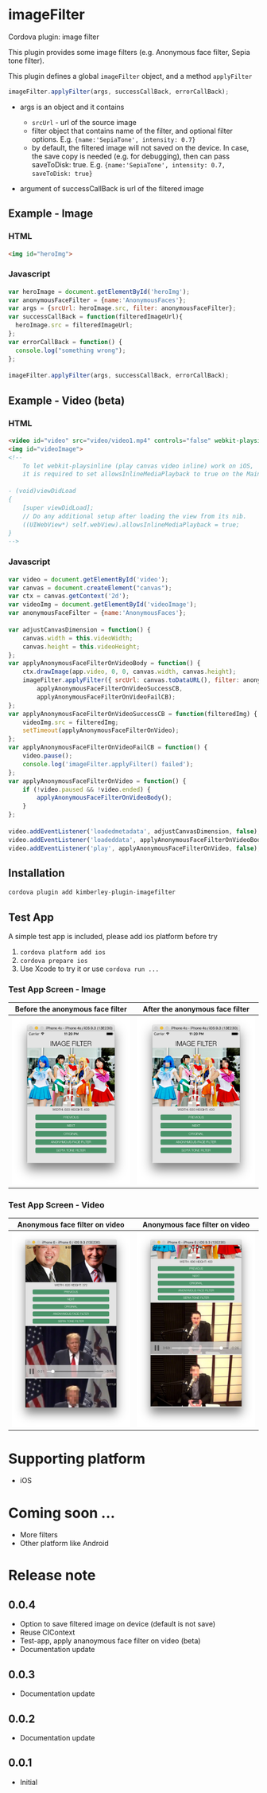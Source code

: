 # imageFilter
Cordova plugin: image filter

This plugin provides some image filters (e.g. Anonymous face filter, Sepia tone filter).

This plugin defines a global `imageFilter` object, and a method `applyFilter`

```javascript
imageFilter.applyFilter(args, successCallBack, errorCallBack);
```
- args is an object and it contains
  * `srcUrl` - url of the source image
  * filter object that contains name of the filter, and optional filter options.  E.g. `{name:'SepiaTone', intensity: 0.7}`
  * by default, the filtered image will not saved on the device.  In case, the save copy is needed (e.g. for debugging), then can pass saveToDisk: true.  E.g.  `{name:'SepiaTone', intensity: 0.7, saveToDisk: true}`

- argument of successCallBack is url of the filtered image

## Example - Image
### HTML
```html
<img id="heroImg">
```
### Javascript
```javascript
var heroImage = document.getElementById('heroImg');
var anonymousFaceFilter = {name:'AnonymousFaces'};
var args = {srcUrl: heroImage.src, filter: anonymousFaceFilter};
var successCallBack = function(filteredImageUrl){
  heroImage.src = filteredImageUrl;
};
var errorCallBack = function() {
  console.log("something wrong");
};

imageFilter.applyFilter(args, successCallBack, errorCallBack);
```

## Example - Video (beta)
### HTML
```html
<video id="video" src="video/video1.mp4" controls="false" webkit-playsinline></video>
<img id="videoImage">
<!--
    To let webkit-playsinline (play canvas video inline) work on iOS,
    it is required to set allowsInlineMediaPlayback to true on the MainViewController.m

- (void)viewDidLoad
{
    [super viewDidLoad];
    // Do any additional setup after loading the view from its nib.
    ((UIWebView*) self.webView).allowsInlineMediaPlayback = true;
}
-->
```
### Javascript
```javascript
var video = document.getElementById('video');
var canvas = document.createElement("canvas");
var ctx = canvas.getContext('2d');
var videoImg = document.getElementById('videoImage');
var anonymousFaceFilter = {name:'AnonymousFaces'};

var adjustCanvasDimension = function() {
    canvas.width = this.videoWidth;
    canvas.height = this.videoHeight;
};
var applyAnonymousFaceFilterOnVideoBody = function() {
    ctx.drawImage(app.video, 0, 0, canvas.width, canvas.height);
    imageFilter.applyFilter({ srcUrl: canvas.toDataURL(), filter: anonymousFacesFilter },
        applyAnonymousFaceFilterOnVideoSuccessCB,
        applyAnonymousFaceFilterOnVideoFailCB);
};
var applyAnonymousFaceFilterOnVideoSuccessCB = function(filteredImg) {
    videoImg.src = filteredImg;
    setTimeout(applyAnonymousFaceFilterOnVideo);
};
var applyAnonymousFaceFilterOnVideoFailCB = function() {
    video.pause();
    console.log('imageFilter.applyFilter() failed');
};
var applyAnonymousFaceFilterOnVideo = function() {
    if (!video.paused && !video.ended) {
        applyAnonymousFaceFilterOnVideoBody();
    }
};

video.addEventListener('loadedmetadata', adjustCanvasDimension, false);
video.addEventListener('loadeddata', applyAnonymousFaceFilterOnVideoBody, false);
video.addEventListener('play', applyAnonymousFaceFilterOnVideo, false);
```

## Installation
```javascript
cordova plugin add kimberley-plugin-imagefilter
```

## Test App
A simple test app is included, please add ios platform before try

1. `cordova platform add ios`
2. `cordova prepare ios`
3. Use Xcode to try it or use `cordova run ...`

### Test App Screen - Image
| Before the anonymous face filter | After the anonymous face filter |
| --- | --- |
| [<img src='test-app-screens/before-faceMask.png'>](test-app-screens/before-faceMask.png) | [<img src='test-app-screens/after-faceMask.png'>](test-app-screens/after-faceMask.png) |

### Test App Screen - Video
| Anonymous face filter on video | Anonymous face filter on video |
| --- | --- |
| [<img src='test-app-screens/videoMask.png'>](test-app-screens/videoMask.png) | [<img src='test-app-screens/videoMask2.png'>](test-app-screens/videoMask2.png) |


# Supporting platform
* iOS

# Coming soon ...
* More filters
* Other platform like Android

# Release note
## 0.0.4
* Option to save filtered image on device (default is not save)
* Reuse CIContext
* Test-app, apply ananoymous face filter on video (beta)
* Documentation update

## 0.0.3
* Documentation update

## 0.0.2
* Documentation update

## 0.0.1
* Initial
